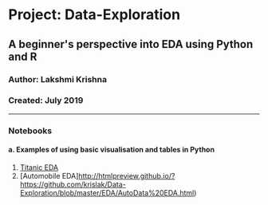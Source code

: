 # Project: Data-Exploration
## A beginner's perspective into EDA using Python and R 
### Author: Lakshmi Krishna
### Created: July 2019

---

### Notebooks
#### a. Examples of using basic visualisation and tables in Python
1. [Titanic EDA](http://htmlpreview.github.io/?https://github.com/krislak/Data-Exploration/blob/Titanic-EDA/Titanic%20EDA.html) 
2. [Automobile EDA]http://htmlpreview.github.io/?https://github.com/krislak/Data-Exploration/blob/master/EDA/AutoData%20EDA.html)
